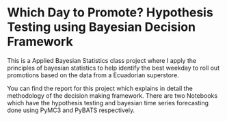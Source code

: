 # Which Day to Promote? Hypothesis Testing using Bayesian Decision Framework
This is a Applied Bayesian Statistics class project where I apply the principles of bayesian statistics to help identify the best weekday to roll out promotions based on the data from a Ecuadorian superstore.

You can find the report for this project which explains in detail the methodology of the decision making framework. There are two Notebooks which have the hypothesis testing and bayesian time series forecasting done using PyMC3 and PyBATS respectively.

